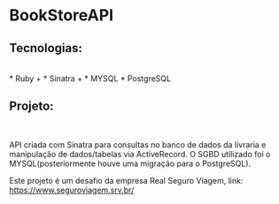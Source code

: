 <h1>BookStoreAPI</h1>

## Tecnologias:
<br>
* Ruby +
* Sinatra +
* MYSQL
* PostgreSQL
<br>

## Projeto:
<br>

<p>
API criada com Sinatra para consultas no banco de dados da livraria e manipulação de dados/tabelas via ActiveRecord. O SGBD utilizado foi o MYSQL(posteriormente houve uma migração para o PostgreSQL). 
<br>

Este projeto é um desafio da empresa Real Seguro Viagem, link: https://www.seguroviagem.srv.br/
<p>

